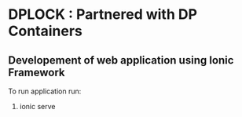# DPLOCK : Partnered with DP Containers

Developement of web application using Ionic Framework
----
To run application run: 
1. ionic serve


